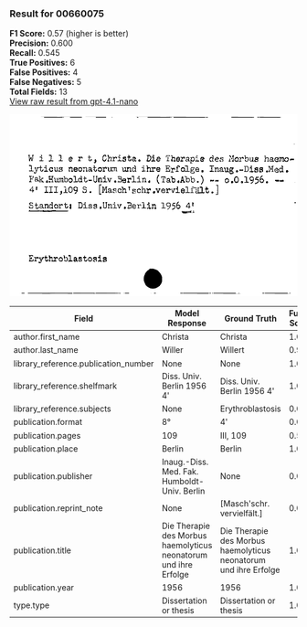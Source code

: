 ### Result for 00660075
**F1 Score:** 0.57 (higher is better)<br>**Precision:** 0.600<br>**Recall:** 0.545<br>**True Positives:** 6<br>**False Positives:** 4<br>**False Negatives:** 5<br>**Total Fields:** 13<br>[View raw result from gpt-4.1-nano](https://github.com/RISE-UNIBAS/humanities_data_benchmark/blob/main/results/2025-09-02/T0162/request_T0162_00660075.json)

<img src="https://github.com/RISE-UNIBAS/humanities_data_benchmark/blob/main/benchmarks/zettelkatalog/images/00660075.jpg?raw=true" alt="00660075" width="600px">

| Field | Model Response | Ground Truth | Fuzzy Score | Match |
|-------|----------------|--------------|-------------|-------|
| author.first_name | Christa | Christa | 1.000 | ✅ |
| author.last_name | Willer | Willert | 0.923 | ❌ |
| library_reference.publication_number | None | None | 1.000 | ✅ |
| library_reference.shelfmark | Diss. Univ. Berlin 1956 4' | Diss. Univ. Berlin 1956 4' | 1.000 | ✅ |
| library_reference.subjects | None | Erythroblastosis | 0.000 | ❌ |
| publication.format | 8° | 4' | 0.000 | ❌ |
| publication.pages | 109 | III, 109 | 0.545 | ❌ |
| publication.place | Berlin | Berlin | 1.000 | ✅ |
| publication.publisher | Inaug.-Diss. Med. Fak. Humboldt-Univ. Berlin | None | 0.000 | ❌ |
| publication.reprint_note | None | [Masch'schr. vervielfält.] | 0.000 | ❌ |
| publication.title | Die Therapie des Morbus haemolyticus neonatorum und ihre Erfolge | Die Therapie des Morbus haemolyticus neonatorum und ihre Erfolge | 1.000 | ✅ |
| publication.year | 1956 | 1956 | 1.000 | ✅ |
| type.type | Dissertation or thesis | Dissertation or thesis | 1.000 | ✅ |
